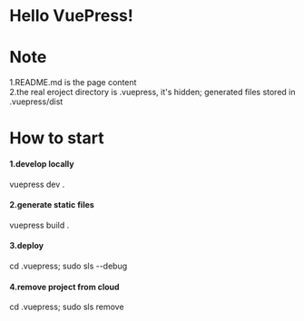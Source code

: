 # Hello VuePress!

# Note
1.README.md is the page content  
2.the real eroject directory is .vuepress, it's hidden; generated files stored in .vuepress/dist  

# How to start
#### 1.develop locally  
vuepress dev .  
#### 2.generate static files  
vuepress build .  
#### 3.deploy  
cd .vuepress; sudo sls --debug  
#### 4.remove project from cloud  
cd .vuepress; sudo sls remove  
